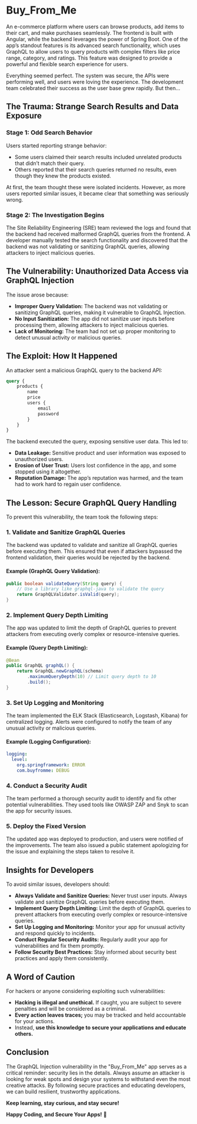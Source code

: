 # Buy_From_Me

An e-commerce platform where users can browse products, add items to their cart, and make purchases seamlessly. The frontend is built with Angular, while the backend leverages the power of Spring Boot. One of the app’s standout features is its advanced search functionality, which uses GraphQL to allow users to query products with complex filters like price range, category, and ratings. This feature was designed to provide a powerful and flexible search experience for users.

Everything seemed perfect. The system was secure, the APIs were performing well, and users were loving the experience. The development team celebrated their success as the user base grew rapidly. But then...

## The Trauma: Strange Search Results and Data Exposure

### Stage 1: Odd Search Behavior
Users started reporting strange behavior:

- Some users claimed their search results included unrelated products that didn’t match their query.
- Others reported that their search queries returned no results, even though they knew the products existed.

At first, the team thought these were isolated incidents. However, as more users reported similar issues, it became clear that something was seriously wrong.

### Stage 2: The Investigation Begins
The Site Reliability Engineering (SRE) team reviewed the logs and found that the backend had received malformed GraphQL queries from the frontend. A developer manually tested the search functionality and discovered that the backend was not validating or sanitizing GraphQL queries, allowing attackers to inject malicious queries.

## The Vulnerability: Unauthorized Data Access via GraphQL Injection
The issue arose because:

- **Improper Query Validation:** The backend was not validating or sanitizing GraphQL queries, making it vulnerable to GraphQL Injection.
- **No Input Sanitization:** The app did not sanitize user inputs before processing them, allowing attackers to inject malicious queries.
- **Lack of Monitoring:** The team had not set up proper monitoring to detect unusual activity or malicious queries.

## The Exploit: How It Happened
An attacker sent a malicious GraphQL query to the backend API:

```graphql
query {
    products {
        name
        price
        users {
            email
            password
        }
    }
}
```

The backend executed the query, exposing sensitive user data. This led to:

- **Data Leakage:** Sensitive product and user information was exposed to unauthorized users.
- **Erosion of User Trust:** Users lost confidence in the app, and some stopped using it altogether.
- **Reputation Damage:** The app’s reputation was harmed, and the team had to work hard to regain user confidence.

## The Lesson: Secure GraphQL Query Handling
To prevent this vulnerability, the team took the following steps:

### 1. Validate and Sanitize GraphQL Queries
The backend was updated to validate and sanitize all GraphQL queries before executing them. This ensured that even if attackers bypassed the frontend validation, their queries would be rejected by the backend.

#### Example (GraphQL Query Validation):
```java
public boolean validateQuery(String query) {
    // Use a library like graphql-java to validate the query
    return GraphQLValidator.isValid(query);
}
```

### 2. Implement Query Depth Limiting
The app was updated to limit the depth of GraphQL queries to prevent attackers from executing overly complex or resource-intensive queries.

#### Example (Query Depth Limiting):
```java
@Bean
public GraphQL graphQL() {
    return GraphQL.newGraphQL(schema)
        .maximumQueryDepth(10) // Limit query depth to 10
        .build();
}
```

### 3. Set Up Logging and Monitoring
The team implemented the ELK Stack (Elasticsearch, Logstash, Kibana) for centralized logging. Alerts were configured to notify the team of any unusual activity or malicious queries.

#### Example (Logging Configuration):
```yaml
logging:
  level:
    org.springframework: ERROR
    com.buyfromme: DEBUG
```

### 4. Conduct a Security Audit
The team performed a thorough security audit to identify and fix other potential vulnerabilities. They used tools like OWASP ZAP and Snyk to scan the app for security issues.

### 5. Deploy the Fixed Version
The updated app was deployed to production, and users were notified of the improvements. The team also issued a public statement apologizing for the issue and explaining the steps taken to resolve it.

## Insights for Developers
To avoid similar issues, developers should:

- **Always Validate and Sanitize Queries:** Never trust user inputs. Always validate and sanitize GraphQL queries before executing them.
- **Implement Query Depth Limiting:** Limit the depth of GraphQL queries to prevent attackers from executing overly complex or resource-intensive queries.
- **Set Up Logging and Monitoring:** Monitor your app for unusual activity and respond quickly to incidents.
- **Conduct Regular Security Audits:** Regularly audit your app for vulnerabilities and fix them promptly.
- **Follow Security Best Practices:** Stay informed about security best practices and apply them consistently.

## A Word of Caution
For hackers or anyone considering exploiting such vulnerabilities:

- **Hacking is illegal and unethical.** If caught, you are subject to severe penalties and will be considered as a criminal.
- **Every action leaves traces;** you may be tracked and held accountable for your actions.
- Instead, **use this knowledge to secure your applications and educate others.**

## Conclusion
The GraphQL Injection vulnerability in the "Buy_From_Me" app serves as a critical reminder: security lies in the details. Always assume an attacker is looking for weak spots and design your systems to withstand even the most creative attacks. By following secure practices and educating developers, we can build resilient, trustworthy applications.

**Keep learning, stay curious, and stay secure!**

**Happy Coding, and Secure Your Apps!** 🚀

